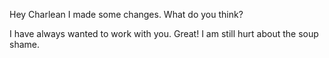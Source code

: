 Hey Charlean I made some changes. What do you think?

I have always wanted to work with you. Great! I am still hurt about the soup shame.